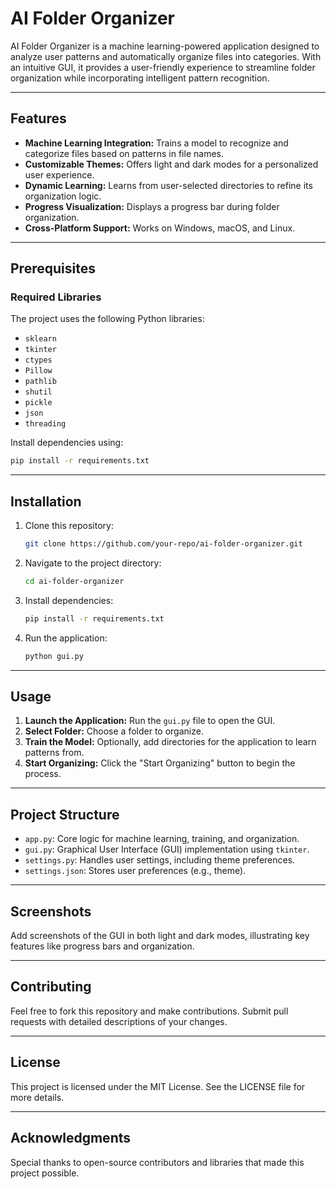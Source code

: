 # AI Folder Organizer

AI Folder Organizer is a machine learning-powered application designed to analyze user patterns and automatically organize files into categories. With an intuitive GUI, it provides a user-friendly experience to streamline folder organization while incorporating intelligent pattern recognition.

---

## Features

- **Machine Learning Integration:** Trains a model to recognize and categorize files based on patterns in file names.
- **Customizable Themes:** Offers light and dark modes for a personalized user experience.
- **Dynamic Learning:** Learns from user-selected directories to refine its organization logic.
- **Progress Visualization:** Displays a progress bar during folder organization.
- **Cross-Platform Support:** Works on Windows, macOS, and Linux.

---

## Prerequisites

### Required Libraries

The project uses the following Python libraries:

- `sklearn`
- `tkinter`
- `ctypes`
- `Pillow`
- `pathlib`
- `shutil`
- `pickle`
- `json`
- `threading`

Install dependencies using:
```bash
pip install -r requirements.txt
```

---

## Installation

1. Clone this repository:
   ```bash
   git clone https://github.com/your-repo/ai-folder-organizer.git
   ```

2. Navigate to the project directory:
   ```bash
   cd ai-folder-organizer
   ```

3. Install dependencies:
   ```bash
   pip install -r requirements.txt
   ```

4. Run the application:
   ```bash
   python gui.py
   ```

---

## Usage

1. **Launch the Application:** Run the `gui.py` file to open the GUI.
2. **Select Folder:** Choose a folder to organize.
3. **Train the Model:** Optionally, add directories for the application to learn patterns from.
4. **Start Organizing:** Click the "Start Organizing" button to begin the process.

---

## Project Structure

- `app.py`: Core logic for machine learning, training, and organization.
- `gui.py`: Graphical User Interface (GUI) implementation using `tkinter`.
- `settings.py`: Handles user settings, including theme preferences.
- `settings.json`: Stores user preferences (e.g., theme).

---

## Screenshots

Add screenshots of the GUI in both light and dark modes, illustrating key features like progress bars and organization.

---

## Contributing

Feel free to fork this repository and make contributions. Submit pull requests with detailed descriptions of your changes.

---

## License

This project is licensed under the MIT License. See the LICENSE file for more details.

---

## Acknowledgments

Special thanks to open-source contributors and libraries that made this project possible.


